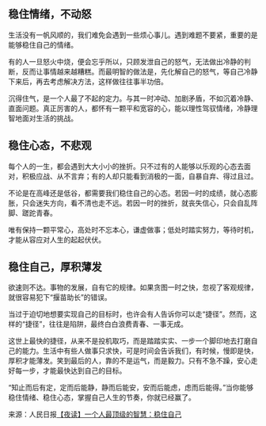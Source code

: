 <audio src="static/稳住自己.mp3"></audio>

## **稳住情绪，不动怒**

​		生活没有一帆风顺的，我们难免会遇到一些烦心事儿。遇到难题不要紧，重要的是能够稳住自己的情绪。

​		有的人一旦怒火中烧，便会忘乎所以，只顾发泄自己的怒气，无法做出冷静的判断，反而让事情越来越糟糕。而最明智的做法是，先化解自己的怒气，等自己冷静下来后，再去考虑解决方法，这样做往往事半功倍。

​		沉得住气，是一个人最了不起的定力。与其一时冲动、加剧矛盾，不如沉着冷静、直面问题。真正厉害的人，都怀有一颗平和宽容的心，能以理性驾驭情绪，冷静理智地面对生活的挑战。

## **稳住心态，不悲观**

​		每个人的一生，都会遇到大大小小的挫折。只不过有的人能够以乐观的心态去面对，积极应战、从不言弃；有的人却只能看到消极的一面，自暴自弃、得过且过。

​		不论是在高峰还是低谷，都需要我们稳住自己的心态。若因一时的成绩，就心态膨胀，只会迷失方向，看不清也走不远。若因一时的挫折，就丧失信心，只会自乱阵脚、蹉跎青春。

​		唯有保持一颗平常心，高处时不忘本心，谦虚做事；低处时踏实努力，等待时机，才能从容应对人生的起起伏伏。

## **稳住自己，厚积薄发**

​		欲速则不达。事物的发展，自有它的规律。如果贪图一时之快，忽视了客观规律，就很容易犯下“揠苗助长”的错误。

​		当过于迫切地想要实现自己的目标时，也许会有人告诉你可以走“捷径”。然而，这样的“捷径”，往往是陷阱，最终白白浪费青春、一事无成。

​		这世上最快的捷径，从来不是投机取巧，而是踏踏实实、一步一个脚印地去打磨自己的能力。生活中有些人做事只求快，可是时间会告诉我们，有时候，慢即是快，厚积才能薄发。笑到最后的人，靠的不是运气，而是毅力。只有不急不躁，安心走好每一步，才能最快达到自己的目标。

​		“知止而后有定，定而后能静，静而后能安，安而后能虑，虑而后能得。”当你能够稳住情绪、稳住心态，掌握自己人生的节奏，你就已经赢了。

来源：人民日报[【夜读】一个人最顶级的智慧：稳住自己 ](https://mp.weixin.qq.com/s/UYkR6iAJNvX7JET2uKIOrw)